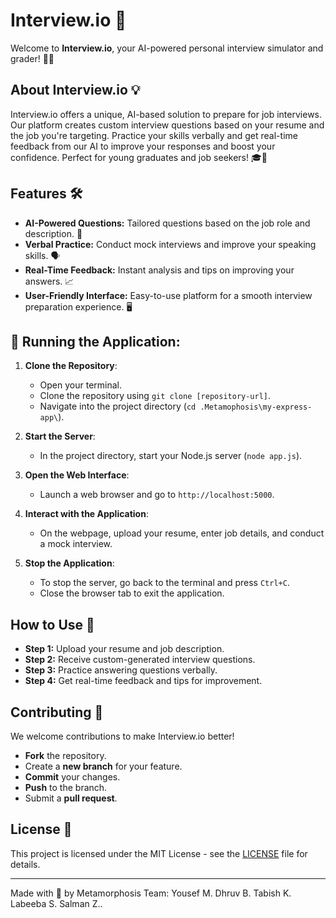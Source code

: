 
# Interview.io 🌟

Welcome to **Interview.io**, your AI-powered personal interview simulator and grader! 👔🚀

## About Interview.io 💡

Interview.io offers a unique, AI-based solution to prepare for job interviews. Our platform creates custom interview questions based on your resume and the job you're targeting. Practice your skills verbally and get real-time feedback from our AI to improve your responses and boost your confidence. Perfect for young graduates and job seekers! 🎓🎉

## Features 🛠️

- **AI-Powered Questions:** Tailored questions based on the job role and description. 🤖
- **Verbal Practice:** Conduct mock interviews and improve your speaking skills. 🗣️
- **Real-Time Feedback:** Instant analysis and tips on improving your answers. 📈
- **User-Friendly Interface:** Easy-to-use platform for a smooth interview preparation experience. 🖥️

## 🚀 Running the Application:

1. **Clone the Repository**:
   - Open your terminal.
   - Clone the repository using `git clone [repository-url]`.
   - Navigate into the project directory (`cd .Metamophosis\my-express-app\`).

2. **Start the Server**:
   - In the project directory, start your Node.js server (`node app.js`).

3. **Open the Web Interface**:
   - Launch a web browser and go to `http://localhost:5000`.

4. **Interact with the Application**:
   - On the webpage, upload your resume, enter job details, and conduct a mock interview.

5. **Stop the Application**:
   - To stop the server, go back to the terminal and press `Ctrl+C`.
   - Close the browser tab to exit the application.


## How to Use 📖

- **Step 1:** Upload your resume and job description.
- **Step 2:** Receive custom-generated interview questions.
- **Step 3:** Practice answering questions verbally.
- **Step 4:** Get real-time feedback and tips for improvement.

## Contributing 🤝

We welcome contributions to make Interview.io better!

- **Fork** the repository.
- Create a **new branch** for your feature.
- **Commit** your changes.
- **Push** to the branch.
- Submit a **pull request**.


## License 📄

This project is licensed under the MIT License - see the [LICENSE](LICENSE) file for details.

---

Made with 💚 by Metamorphosis Team: Yousef M. Dhruv B. Tabish K. Labeeba S. Salman Z..
